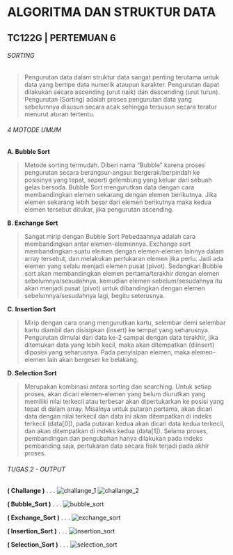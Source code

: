 # ALGORITMA DAN STRUKTUR DATA
## TC122G | PERTEMUAN 6

###### SORTING
>Pengurutan data dalam struktur data sangat penting terutama untuk data yang bertipe data numerik ataupun karakter.
>Pengurutan dapat dilakukan secara ascending (urut naik) dan descending (urut turun).
>Pengurutan (Sorting) adalah proses pengurutan data yang sebelumnya disusun secara acak sehingga tersusun secara teratur menurut aturan tertentu.

###### 4 MOTODE UMUM
**A. Bubble Sort**
>Metode sorting termudah.
>Diberi nama “Bubble” karena proses pengurutan secara berangsur-angsur bergerak/berpindah ke posisinya yang tepat, seperti gelembung yang keluar dari sebuah gelas bersoda.
>Bubble Sort mengurutkan data dengan cara membandingkan elemen sekarang dengan elemen berikutnya.
>Jika elemen sekarang lebih besar dari elemen berikutnya maka kedua elemen tersebut ditukar, jika pengurutan ascending.

**B. Exchange Sort**
>Sangat mirip dengan Bubble Sort
>Pebedaannya adalah cara membandingkan antar elemen-elemennya.
>Exchange sort membandingkan suatu elemen dengan elemen-elemen lainnya dalam array tersebut, dan melakukan pertukaran elemen jika perlu. Jadi ada elemen yang selalu menjadi elemen pusat (pivot).
>Sedangkan Bubble sort akan membandingkan elemen pertama/terakhir dengan elemen sebelumnya/sesudahnya, kemudian elemen sebelum/sesudahnya itu akan menjadi pusat (pivot) untuk dibandingkan dengan elemen sebelumnya/sesudahnya lagi, begitu seterusnya.

**C. Insertion Sort**
>Mirip dengan cara orang mengurutkan kartu, selembar demi selembar kartu diambil dan disisipkan (insert) ke tempat yang seharusnya.
>Pengurutan dimulai dari data ke-2 sampai dengan data terakhir, jika ditemukan data yang lebih kecil, maka akan ditempatkan (diinsert) diposisi yang seharusnya.
>Pada penyisipan elemen, maka elemen-elemen lain akan bergeser ke belakang.

**D. Selection Sort**
>Merupakan kombinasi antara sorting dan searching.
>Untuk setiap proses, akan dicari elemen-elemen yang belum diurutkan yang memiliki nilai terkecil atau terbesar akan dipertukarkan ke posisi yang tepat di dalam array.
>Misalnya untuk putaran pertama, akan dicari data dengan nilai terkecil dan data ini akan ditempatkan di indeks terkecil (data[0]), pada putaran kedua akan dicari data kedua terkecil, dan akan ditempatkan di indeks kedua (data[1]).
>Selama proses, pembandingan dan pengubahan hanya dilakukan pada indeks pembanding saja, pertukaran data secara fisik terjadi pada akhir proses.

###### TUGAS 2 - OUTPUT
**( Challange )**
. . .
![challange_1](/1.Challenge/screenshot/a.jpg)
![challange_2](/1.Challenge/screenshot/b.jpg)

**( Bubble_Sort )**
. . .
![bubble_sort](/2.Bubble_Sort/screenshot/bubble.jpg)

**( Exchange_Sort )**
. . .
![exchange_sort](/3.Exchange_Sort/screenshot/exchange.jpg)

**( Insertion_Sort )**
. . .
![insertion_sort](/4.Insertion_Sort/screenshot/insertion.jpg)

**( Selection_Sort )**
. . .
![selection_sort](/5.Selection_Sort/screenshot/selection.jpg)
